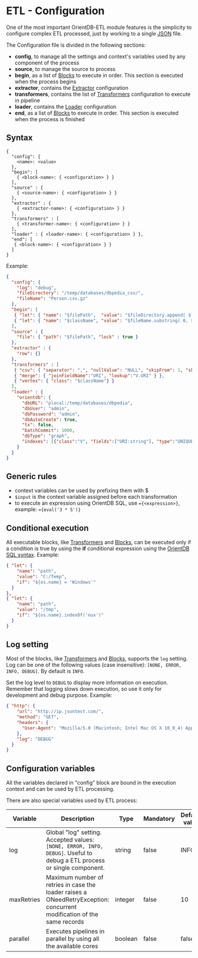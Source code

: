# ETL - Configuration

One of the most important OrientDB-ETL module features is the simplicity to configure complex ETL processed, just by working to a single [JSON](http://en.wikipedia.org/wiki/JSON) file.

The Configuration file is divided in the following sections:
- **config**, to manage all the settings and context's variables used by any component of the process
- **source**, to manage the source to process
- **begin**, as a list of [Blocks](Block.md) to execute in order. This section is executed when the process begins
- **extractor**, contains the [Extractor](Extractor.md) configuration
- **transformers**, contains the list of [Transformers](Transformer.md) configuration to execute in pipeline
- **loader**, contains the [Loader](Loader.md) configuration
- **end**, as a list of [Blocks](Block.md) to execute in order. This section is executed when the process is finished

## Syntax
```
{
  "config": {
    <name>: <value>
  },
  "begin": [
    { <block-name>: { <configuration> } }
  ],
  "source" : {
    { <source-name>: { <configuration> } }
  },
  "extractor" : {
    { <extractor-name>: { <configuration> } }
  },
  "transformers" : [
    { <transformer-name>: { <configuration> } }
  ],
  "loader" : { <loader-name>: { <configuration> } },
  "end": [
   { <block-name>: { <configuration> } }
  ]
}
```

Example:

```json
{
  "config": {
    "log": "debug",
    "fileDirectory": "/temp/databases/dbpedia_csv/",
    "fileName": "Person.csv.gz"
  },
  "begin": [
   { "let": { "name": "$filePath",  "value": "$fileDirectory.append( $fileName )"} },
   { "let": { "name": "$className", "value": "$fileName.substring( 0, $fileName.indexOf(".") )"} }
  ],
  "source" : {
    "file": { "path": "$filePath", "lock" : true }
  },
  "extractor" : {
    "row": {}
  },
  "transformers" : [
   { "csv": { "separator": ",", "nullValue": "NULL", "skipFrom": 1, "skipTo": 3 } },
   { "merge": { "joinFieldName":"URI", "lookup":"V.URI" } },
   { "vertex": { "class": "$className"} }
  ],
  "loader" : {
    "orientdb": {
      "dbURL": "plocal:/temp/databases/dbpedia",
      "dbUser": "admin",
      "dbPassword": "admin",
      "dbAutoCreate": true,
      "tx": false,
      "batchCommit": 1000,
      "dbType": "graph",
      "indexes": [{"class":"V", "fields":["URI:string"], "type":"UNIQUE" }]
    }
  }
}
```

## Generic rules
- context variables can be used by prefixing them with $
- `$input` is the context variable assigned before each transformation
- to execute an expression using OrientDB SQL, use `={<expression>}`, example: `={eval('3 * 5')}`

## Conditional execution
All executable blocks, like [Transformers](Transformer.md) and [Blocks](Block.md), can be executed only if a condition is true by using the **if** conditional expression using the [OrientDB SQL syntax](SQL-Where). Example:

```json
{ "let": {
    "name": "path",
    "value": "C:/Temp",
    "if": "${os.name} = 'Windows'"
  }
},
{ "let": {
    "name": "path",
    "value": "/tmp",
    "if": "${os.name}.indexOf('nux')"
  }
}
````

## Log setting
Most of the blocks, like [Transformers](Transformer.md) and [Blocks](Block.md), supports the `log` setting. Log can be one of the following values (case insensitive): `[NONE, ERROR, INFO, DEBUG]`. By default is `INFO`.

Set the log level to `DEBUG` to display more information on execution. Remember that logging slows down execution, so use it only for development and debug purpose. Example:

```json
{ "http": {
    "url": "http://ip.jsontest.com/",
    "method": "GET",
    "headers": {
      "User-Agent": "Mozilla/5.0 (Macintosh; Intel Mac OS X 10_9_4) AppleWebKit/537.36 (KHTML, like Gecko) Chrome/36.0.1985.125 Safari/537.36"
    },
    "log": "DEBUG"
  }
}
```

## Configuration variables
All the variables declared in "config" block are bound in the execution context and can be used by ETL processing.

There are also special variables used by ETL process:

| Variable | Description | Type | Mandatory | Default value |
|-----------|-------------|------|-----------|-----------|
|log|Global "log" setting. Accepted values: `[NONE, ERROR, INFO, DEBUG]`. Useful to debug a ETL process or single component.|string|false|INFO|
|maxRetries|Maximum number of retries in case the loader raises a ONeedRetryException: concurrent modification of the same records|integer|false|10|
|parallel|Executes pipelines in parallel by using all the available cores|boolean|false|false|
